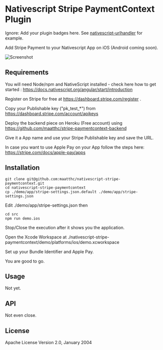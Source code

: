 # Nativescript Stripe PaymentContext Plugin

Ignore: Add your plugin badges here. See [nativescript-urlhandler](https://github.com/hypery2k/nativescript-urlhandler) for example.

Add Stripe Payment to your Nativescript App on iOS (Android coming soon).


![Screenshot](https://stripe.com/img/blog/posts/ui-components-for-ios/wallet@2x.png "Screenshot")


## Requirements

You will need Node/npm and NativeScript installed - check here how to get started : https://docs.nativescript.org/angular/start/introduction

Register on Stripe for free at
https://dashboard.stripe.com/register .

Copy your Publishable key ("pk_test_*") from
https://dashboard.stripe.com/account/apikeys


Deploy the backend piece on Heroku (Free account) using  https://github.com/maatthc/stripe-paymentcontext-backend
		
Give it a App name and use your Stripe Publishable key and save the URL.

In case you want to use Apple Pay on your App follow the steps here: 
https://stripe.com/docs/apple-pay/apps

## Installation

```
git clone git@github.com:maatthc/nativescript-stripe-paymentcontext.git
cd nativescript-stripe-paymentcontext
cp ./demo/app/stripe-settings.json.default ./demo/app/stripe-settings.json 
```

Edit ./demo/app/stripe-settings.json then

```
cd src
npm run demo.ios
```


Stop/Close the execution after it shows you the application.

Open the Xcode Workspace at ./nativescript-stripe-paymentcontext/demo/platforms/ios/demo.xcworkspace

Set up your Bundle Identifier and Apple Pay.

You are good to go.
## Usage 

Not yet.

## API

Not even close.

## License

Apache License Version 2.0, January 2004

